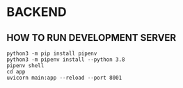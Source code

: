 # BACKEND

## HOW TO RUN DEVELOPMENT SERVER

```
python3 -m pip install pipenv
python3 -m pipenv install --python 3.8
pipenv shell
cd app
uvicorn main:app --reload --port 8001
```
